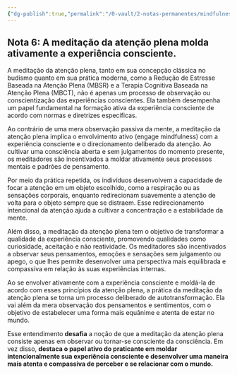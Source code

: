 ```yaml
---
{"dg-publish":true,"permalink":"/0-vault/2-notas-permanentes/mindfulness-meditation-actively-shapes-conscious-experience/","tags":["permanente"],"dgHomeLink":true,"dgShowLocalGraph":true,"dgShowFileTree":true,"dgEnableSearch":true}
---
```


## Nota 6: A meditação da atenção plena molda ativamente a experiência consciente.

A meditação da atenção plena, tanto em sua concepção clássica no budismo quanto em sua prática moderna, como a Redução de Estresse Baseada na Atenção Plena (MBSR) e a Terapia Cognitiva Baseada na Atenção Plena (MBCT), não é apenas um processo de observação ou conscientização das experiências conscientes. Ela também desempenha um papel fundamental na formação ativa da experiência consciente de acordo com normas e diretrizes específicas.

Ao contrário de uma mera observação passiva da mente, a meditação da atenção plena implica o envolvimento ativo (engage mindfulness) com a experiência consciente e o direcionamento deliberado da atenção. Ao cultivar uma consciência aberta e sem julgamentos do momento presente, os meditadores são incentivados a moldar ativamente seus processos mentais e padrões de pensamento.

Por meio da prática repetida, os indivíduos desenvolvem a capacidade de focar a atenção em um objeto escolhido, como a respiração ou as sensações corporais, enquanto redirecionam suavemente a atenção de volta para o objeto sempre que se distraem. Esse redirecionamento intencional da atenção ajuda a cultivar a concentração e a estabilidade da mente.

Além disso, a meditação da atenção plena tem o objetivo de transformar a qualidade da experiência consciente, promovendo qualidades como curiosidade, aceitação e não reatividade. Os meditadores são incentivados a observar seus pensamentos, emoções e sensações sem julgamento ou apego, o que lhes permite desenvolver uma perspectiva mais equilibrada e compassiva em relação às suas experiências internas.

Ao se envolver ativamente com a experiência consciente e moldá-la de acordo com esses princípios da atenção plena, a prática da meditação da atenção plena se torna um processo deliberado de autotransformação. Ela vai além da mera observação dos pensamentos e sentimentos, com o objetivo de estabelecer uma forma mais equânime e atenta de estar no mundo.

Esse entendimento **desafia** a noção de que a meditação da atenção plena consiste apenas em observar ou tornar-se consciente da consciência. Em vez disso, **destaca o papel ativo do praticante em moldar intencionalmente sua experiência consciente e desenvolver uma maneira mais atenta e compassiva de perceber e se relacionar com o mundo.**
